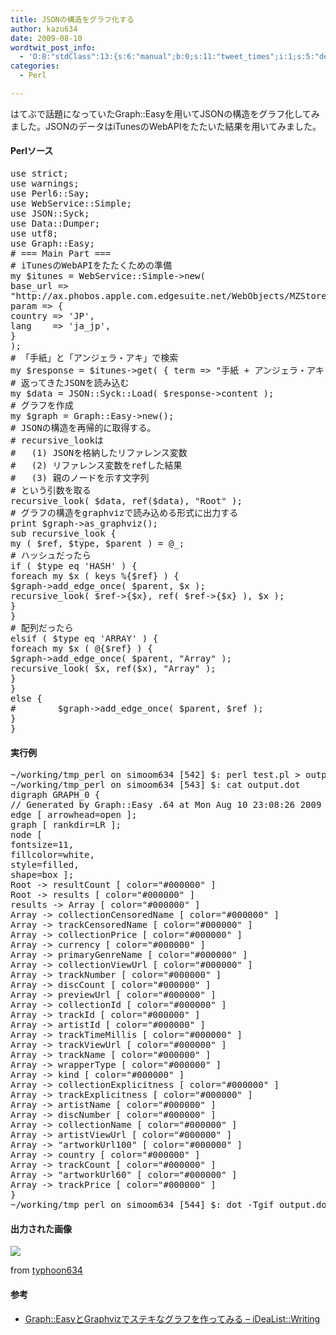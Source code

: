 ```yaml
---
title: JSONの構造をグラフ化する
author: kazu634
date: 2009-08-10
wordtwit_post_info:
  - 'O:8:"stdClass":13:{s:6:"manual";b:0;s:11:"tweet_times";i:1;s:5:"delay";i:0;s:7:"enabled";i:1;s:10:"separation";s:2:"60";s:7:"version";s:3:"3.7";s:14:"tweet_template";b:0;s:6:"status";i:2;s:6:"result";a:0:{}s:13:"tweet_counter";i:2;s:13:"tweet_log_ids";a:1:{i:0;i:4753;}s:9:"hash_tags";a:0:{}s:8:"accounts";a:1:{i:0;s:7:"kazu634";}}'
categories:
  - Perl

---
```

<div class="section">
<p>
    はてぶで話題になっていたGraph::Easyを用いてJSONの構造をグラフ化してみました。JSONのデータはiTunesのWebAPIをたたいた結果を用いてみました。
</p>
  
<h4>
    Perlソース
</h4>
  
<pre class="syntax-highlight">
<span class="synStatement">use strict</span>;
<span class="synStatement">use warnings</span>;
<span class="synStatement">use </span>Perl6::Say;
<span class="synStatement">use </span>WebService::Simple;
<span class="synStatement">use </span>JSON::Syck;
<span class="synStatement">use </span>Data::Dumper;
<span class="synStatement">use utf8</span>;
<span class="synStatement">use </span>Graph::Easy;
<span class="synComment"># === Main Part ===</span>
<span class="synComment"># iTunesのWebAPIをたたくための準備</span>
<span class="synStatement">my</span> <span class="synIdentifier">$itunes</span> = WebService::Simple-&#62;<span class="synStatement">new</span>(
<span class="synConstant">base_url </span>=&#62;
<span class="synConstant">&#34;http://ax.phobos.apple.com.edgesuite.net/WebObjects/MZStoreServices.woa/wa/wsSearch&#34;</span>,
<span class="synConstant">param </span>=&#62; {
<span class="synConstant">country </span>=&#62; <span class="synConstant">'JP'</span>,
<span class="synConstant">lang    </span>=&#62; <span class="synConstant">'ja_jp'</span>,
}
);
<span class="synComment"># 「手紙」と「アンジェラ・アキ」で検索</span>
<span class="synStatement">my</span> <span class="synIdentifier">$response</span> = <span class="synIdentifier">$itunes</span>-&#62;get( { <span class="synConstant">term </span>=&#62; <span class="synConstant">&#34;手紙 + アンジェラ・アキ&#34;</span>, } );
<span class="synComment"># 返ってきたJSONを読み込む</span>
<span class="synStatement">my</span> <span class="synIdentifier">$data</span> = JSON::Syck::Load( <span class="synIdentifier">$response</span>-&#62;content );
<span class="synComment"># グラフを作成</span>
<span class="synStatement">my</span> <span class="synIdentifier">$graph</span> = Graph::Easy-&#62;<span class="synStatement">new</span>();
<span class="synComment"># JSONの構造を再帰的に取得する。</span>
<span class="synComment"># recursive_lookは</span>
<span class="synComment">#   (1) JSONを格納したリファレンス変数</span>
<span class="synComment">#   (2) リファレンス変数をrefした結果</span>
<span class="synComment">#   (3) 親のノードを示す文字列</span>
<span class="synComment"># という引数を取る</span>
recursive_look( <span class="synIdentifier">$data</span>, <span class="synStatement">ref</span>(<span class="synIdentifier">$data</span>), <span class="synConstant">&#34;Root&#34;</span> );
<span class="synComment"># グラフの構造をgraphvizで読み込める形式に出力する</span>
<span class="synStatement">print</span> <span class="synIdentifier">$graph</span>-&#62;as_graphviz();
<span class="synStatement">sub</span><span class="synIdentifier"> recursive_look </span>{
<span class="synStatement">my</span> ( <span class="synIdentifier">$ref</span>, <span class="synIdentifier">$type</span>, <span class="synIdentifier">$parent</span> ) = <span class="synIdentifier">@_</span>;
<span class="synComment"># ハッシュだったら</span>
<span class="synStatement">if</span> ( <span class="synIdentifier">$type</span> <span class="synStatement">eq</span> <span class="synConstant">'HASH'</span> ) {
<span class="synStatement">foreach</span> <span class="synStatement">my</span> <span class="synIdentifier">$x</span> ( <span class="synStatement">keys</span> %{<span class="synIdentifier">$ref</span>} ) {
<span class="synIdentifier">$graph</span>-&#62;add_edge_once( <span class="synIdentifier">$parent</span>, <span class="synIdentifier">$x</span> );
recursive_look( <span class="synIdentifier">$ref</span>-&#62;{<span class="synIdentifier">$x</span>}, <span class="synStatement">ref</span>( <span class="synIdentifier">$ref</span>-&#62;{<span class="synIdentifier">$x</span>} ), <span class="synIdentifier">$x</span> );
}
}
<span class="synComment"># 配列だったら</span>
<span class="synStatement">elsif</span> ( <span class="synIdentifier">$type</span> <span class="synStatement">eq</span> <span class="synConstant">'ARRAY'</span> ) {
<span class="synStatement">foreach</span> <span class="synStatement">my</span> <span class="synIdentifier">$x</span> ( @{<span class="synIdentifier">$ref</span>} ) {
<span class="synIdentifier">$graph</span>-&#62;add_edge_once( <span class="synIdentifier">$parent</span>, <span class="synConstant">&#34;Array&#34;</span> );
recursive_look( <span class="synIdentifier">$x</span>, <span class="synStatement">ref</span>(<span class="synIdentifier">$x</span>), <span class="synConstant">&#34;Array&#34;</span> );
}
}
<span class="synStatement">else</span> {
<span class="synComment">#        $graph-&#62;add_edge_once( $parent, $ref );</span>
}
}
</pre>
  
<h4>
    実行例
</h4>
  
<pre class="syntax-highlight">
~/working/tmp_perl on simoom634 <span class="synStatement">[</span><span class="synConstant">542</span><span class="synStatement">]</span> $: perl <span class="synStatement">test</span>.pl <span class="synStatement">&#62;</span> output.dot
~/working/tmp_perl on simoom634 <span class="synStatement">[</span><span class="synConstant">543</span><span class="synStatement">]</span> $: cat output.dot
digraph GRAPH_0 <span class="synSpecial">{</span>
// Generated by Graph::Easy <span class="synConstant"></span>.<span class="synConstant">64</span> at Mon Aug <span class="synConstant">10</span> <span class="synConstant">23</span>:<span class="synConstant">08</span>:<span class="synConstant">26</span> <span class="synConstant">2009</span>
edge <span class="synStatement">[</span> arrowhead<span class="synStatement">=</span><span class="synConstant">open</span> <span class="synStatement">];</span>
graph <span class="synStatement">[</span> rankdir<span class="synStatement">=</span><span class="synConstant">LR</span> <span class="synStatement">];</span>
node <span class="synStatement">[</span>
fontsize<span class="synStatement">=</span><span class="synConstant">11</span>,
fillcolor<span class="synStatement">=</span><span class="synConstant">white</span>,
style<span class="synStatement">=</span><span class="synConstant">filled</span>,
shape<span class="synStatement">=</span><span class="synConstant">box</span> <span class="synStatement">];</span>
Root -<span class="synStatement">&#62;</span> resultCount <span class="synStatement">[</span> color<span class="synStatement">=</span><span class="synConstant">&#34;#000000&#34;</span> <span class="synStatement">]</span>
Root -<span class="synStatement">&#62;</span> results <span class="synStatement">[</span> color<span class="synStatement">=</span><span class="synConstant">&#34;#000000&#34;</span> <span class="synStatement">]</span>
results -<span class="synStatement">&#62;</span> Array <span class="synStatement">[</span> color<span class="synStatement">=</span><span class="synConstant">&#34;#000000&#34;</span> <span class="synStatement">]</span>
Array -<span class="synStatement">&#62;</span> collectionCensoredName <span class="synStatement">[</span> color<span class="synStatement">=</span><span class="synConstant">&#34;#000000&#34;</span> <span class="synStatement">]</span>
Array -<span class="synStatement">&#62;</span> trackCensoredName <span class="synStatement">[</span> color<span class="synStatement">=</span><span class="synConstant">&#34;#000000&#34;</span> <span class="synStatement">]</span>
Array -<span class="synStatement">&#62;</span> collectionPrice <span class="synStatement">[</span> color<span class="synStatement">=</span><span class="synConstant">&#34;#000000&#34;</span> <span class="synStatement">]</span>
Array -<span class="synStatement">&#62;</span> currency <span class="synStatement">[</span> color<span class="synStatement">=</span><span class="synConstant">&#34;#000000&#34;</span> <span class="synStatement">]</span>
Array -<span class="synStatement">&#62;</span> primaryGenreName <span class="synStatement">[</span> color<span class="synStatement">=</span><span class="synConstant">&#34;#000000&#34;</span> <span class="synStatement">]</span>
Array -<span class="synStatement">&#62;</span> collectionViewUrl <span class="synStatement">[</span> color<span class="synStatement">=</span><span class="synConstant">&#34;#000000&#34;</span> <span class="synStatement">]</span>
Array -<span class="synStatement">&#62;</span> trackNumber <span class="synStatement">[</span> color<span class="synStatement">=</span><span class="synConstant">&#34;#000000&#34;</span> <span class="synStatement">]</span>
Array -<span class="synStatement">&#62;</span> discCount <span class="synStatement">[</span> color<span class="synStatement">=</span><span class="synConstant">&#34;#000000&#34;</span> <span class="synStatement">]</span>
Array -<span class="synStatement">&#62;</span> previewUrl <span class="synStatement">[</span> color<span class="synStatement">=</span><span class="synConstant">&#34;#000000&#34;</span> <span class="synStatement">]</span>
Array -<span class="synStatement">&#62;</span> collectionId <span class="synStatement">[</span> color<span class="synStatement">=</span><span class="synConstant">&#34;#000000&#34;</span> <span class="synStatement">]</span>
Array -<span class="synStatement">&#62;</span> trackId <span class="synStatement">[</span> color<span class="synStatement">=</span><span class="synConstant">&#34;#000000&#34;</span> <span class="synStatement">]</span>
Array -<span class="synStatement">&#62;</span> artistId <span class="synStatement">[</span> color<span class="synStatement">=</span><span class="synConstant">&#34;#000000&#34;</span> <span class="synStatement">]</span>
Array -<span class="synStatement">&#62;</span> trackTimeMillis <span class="synStatement">[</span> color<span class="synStatement">=</span><span class="synConstant">&#34;#000000&#34;</span> <span class="synStatement">]</span>
Array -<span class="synStatement">&#62;</span> trackViewUrl <span class="synStatement">[</span> color<span class="synStatement">=</span><span class="synConstant">&#34;#000000&#34;</span> <span class="synStatement">]</span>
Array -<span class="synStatement">&#62;</span> trackName <span class="synStatement">[</span> color<span class="synStatement">=</span><span class="synConstant">&#34;#000000&#34;</span> <span class="synStatement">]</span>
Array -<span class="synStatement">&#62;</span> wrapperType <span class="synStatement">[</span> color<span class="synStatement">=</span><span class="synConstant">&#34;#000000&#34;</span> <span class="synStatement">]</span>
Array -<span class="synStatement">&#62;</span> kind <span class="synStatement">[</span> color<span class="synStatement">=</span><span class="synConstant">&#34;#000000&#34;</span> <span class="synStatement">]</span>
Array -<span class="synStatement">&#62;</span> collectionExplicitness <span class="synStatement">[</span> color<span class="synStatement">=</span><span class="synConstant">&#34;#000000&#34;</span> <span class="synStatement">]</span>
Array -<span class="synStatement">&#62;</span> trackExplicitness <span class="synStatement">[</span> color<span class="synStatement">=</span><span class="synConstant">&#34;#000000&#34;</span> <span class="synStatement">]</span>
Array -<span class="synStatement">&#62;</span> artistName <span class="synStatement">[</span> color<span class="synStatement">=</span><span class="synConstant">&#34;#000000&#34;</span> <span class="synStatement">]</span>
Array -<span class="synStatement">&#62;</span> discNumber <span class="synStatement">[</span> color<span class="synStatement">=</span><span class="synConstant">&#34;#000000&#34;</span> <span class="synStatement">]</span>
Array -<span class="synStatement">&#62;</span> collectionName <span class="synStatement">[</span> color<span class="synStatement">=</span><span class="synConstant">&#34;#000000&#34;</span> <span class="synStatement">]</span>
Array -<span class="synStatement">&#62;</span> artistViewUrl <span class="synStatement">[</span> color<span class="synStatement">=</span><span class="synConstant">&#34;#000000&#34;</span> <span class="synStatement">]</span>
Array -<span class="synStatement">&#62;</span> <span class="synStatement">&#34;</span><span class="synConstant">artworkUrl100</span><span class="synStatement">&#34;</span> <span class="synStatement">[</span> color<span class="synStatement">=</span><span class="synConstant">&#34;#000000&#34;</span> <span class="synStatement">]</span>
Array -<span class="synStatement">&#62;</span> country <span class="synStatement">[</span> color<span class="synStatement">=</span><span class="synConstant">&#34;#000000&#34;</span> <span class="synStatement">]</span>
Array -<span class="synStatement">&#62;</span> trackCount <span class="synStatement">[</span> color<span class="synStatement">=</span><span class="synConstant">&#34;#000000&#34;</span> <span class="synStatement">]</span>
Array -<span class="synStatement">&#62;</span> <span class="synStatement">&#34;</span><span class="synConstant">artworkUrl60</span><span class="synStatement">&#34;</span> <span class="synStatement">[</span> color<span class="synStatement">=</span><span class="synConstant">&#34;#000000&#34;</span> <span class="synStatement">]</span>
Array -<span class="synStatement">&#62;</span> trackPrice <span class="synStatement">[</span> color<span class="synStatement">=</span><span class="synConstant">&#34;#000000&#34;</span> <span class="synStatement">]</span>
<span class="synSpecial">}</span>
~/working/tmp_perl on simoom634 <span class="synStatement">[</span><span class="synConstant">544</span><span class="synStatement">]</span> $: dot <span class="synSpecial">-Tgif</span> output.dot <span class="synSpecial">-o</span> foo.png
</pre>
  
<h4>
    出力された画像
</h4>
  
<p>
<a href="http://flickr.com/photos/7190707@N05/3811677692/" onclick="__gaTracker('send', 'event', 'outbound-article', 'http://flickr.com/photos/7190707@N05/3811677692/', '');" title="graph of iTunes"><img src="http://farm3.static.flickr.com/2456/3811677692_9c2ed961bb_m.jpg" /></a>
</p>
  
<p>
    from <a href="http://flickr.com/people/7190707@N05/" onclick="__gaTracker('send', 'event', 'outbound-article', 'http://flickr.com/people/7190707@N05/', 'typhoon634');">typhoon634</a>
</p>
  
<h4>
    参考
</h4>
  
<ul>
<li>
<a href="http://d.hatena.ne.jp/acotie/20090731/1249019746" onclick="__gaTracker('send', 'event', 'outbound-article', 'http://d.hatena.ne.jp/acotie/20090731/1249019746', 'Graph::EasyとGraphvizでステキなグラフを作ってみる &#8211; iDeaList::Writing');" target="_blank">Graph::EasyとGraphvizでステキなグラフを作ってみる &#8211; iDeaList::Writing</a>
</li>
</ul>
</div>
